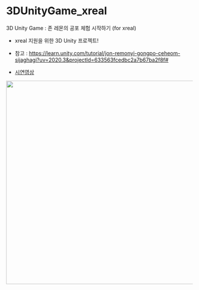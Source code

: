 # 3DUnityGame_xreal
3D Unity Game : 존 레몬의 공포 체험 시작하기 (for xreal)

* xreal 지원을 위한 3D Unity 프로젝트!
* 참고 : https://learn.unity.com/tutorial/jon-remonyi-gongpo-ceheom-sijaghagi?uv=2020.3&projectId=633563fcedbc2a7b67ba2f8f#


* [시연영상](https://youtu.be/rrQGvhrPJQ4?si=Xz0xoejVwiYUBGy-)
<div align="center">
  
<img src="https://github.com/yujinS0/3DUnityGame_xreal/assets/87336788/0f58a1e0-7100-49e4-ac74-f7a2c6889cc3"  width="900" height="550">
</div>
